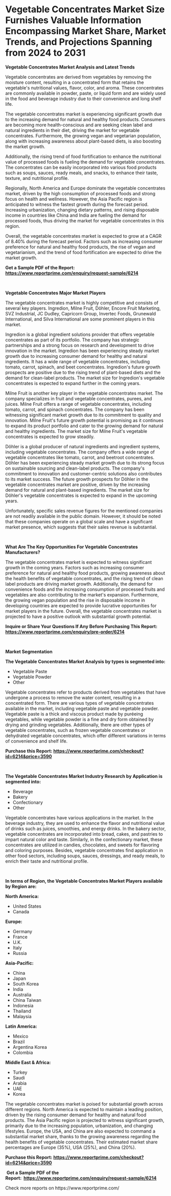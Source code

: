 <p><h1>Vegetable Concentrates Market Size Furnishes Valuable Information Encompassing Market Share, Market Trends, and Projections Spanning from 2024 to 2031</h1></p><p><strong>Vegetable Concentrates Market Analysis and Latest Trends</strong></p>
<p><p>Vegetable concentrates are derived from vegetables by removing the moisture content, resulting in a concentrated form that retains the vegetable's nutritional values, flavor, color, and aroma. These concentrates are commonly available in powder, paste, or liquid form and are widely used in the food and beverage industry due to their convenience and long shelf life.</p><p>The vegetable concentrates market is experiencing significant growth due to the increasing demand for natural and healthy food products. Consumers are becoming more health-conscious and are seeking clean label and natural ingredients in their diet, driving the market for vegetable concentrates. Furthermore, the growing vegan and vegetarian population, along with increasing awareness about plant-based diets, is also boosting the market growth.</p><p>Additionally, the rising trend of food fortification to enhance the nutritional value of processed foods is fueling the demand for vegetable concentrates. The concentrates can be easily incorporated into various food products such as soups, sauces, ready meals, and snacks, to enhance their taste, texture, and nutritional profile.</p><p>Regionally, North America and Europe dominate the vegetable concentrates market, driven by the high consumption of processed foods and strong focus on health and wellness. However, the Asia Pacific region is anticipated to witness the fastest growth during the forecast period. Increasing urbanization, changing dietary patterns, and rising disposable income in countries like China and India are fueling the demand for processed foods, thus driving the market for vegetable concentrates in this region.</p><p>Overall, the vegetable concentrates market is expected to grow at a CAGR of 8.40% during the forecast period. Factors such as increasing consumer preference for natural and healthy food products, the rise of vegan and vegetarianism, and the trend of food fortification are expected to drive the market growth.</p></p>
<p><strong>Get a Sample PDF of the Report:&nbsp; <a href="https://www.reportprime.com/enquiry/request-sample/6214">https://www.reportprime.com/enquiry/request-sample/6214</a></strong></p>
<p>&nbsp;</p>
<p><strong>Vegetable Concentrates Major Market Players</strong></p>
<p><p>The vegetable concentrates market is highly competitive and consists of several key players. Ingredion, Milne Fruit, Döhler, Encore Fruit Marketing, SVZ Industrial, JC Dudley, Capricorn Group, Invertec Foods, Grunewald International, and Silva International are some prominent players in this market.</p><p>Ingredion is a global ingredient solutions provider that offers vegetable concentrates as part of its portfolio. The company has strategic partnerships and a strong focus on research and development to drive innovation in the market. Ingredion has been experiencing steady market growth due to increasing consumer demand for healthy and natural ingredients. It has a wide range of vegetable concentrates, including tomato, carrot, spinach, and beet concentrates. Ingredion's future growth prospects are positive due to the rising trend of plant-based diets and the demand for clean-label products. The market size for Ingredion's vegetable concentrates is expected to expand further in the coming years.</p><p>Milne Fruit is another key player in the vegetable concentrates market. The company specializes in fruit and vegetable concentrates, purees, and juices. Milne Fruit offers a range of vegetable concentrates, including tomato, carrot, and spinach concentrates. The company has been witnessing significant market growth due to its commitment to quality and innovation. Milne Fruit's future growth potential is promising as it continues to expand its product portfolio and cater to the growing demand for natural and healthy ingredients. The market size for Milne Fruit's vegetable concentrates is expected to grow steadily.</p><p>Döhler is a global producer of natural ingredients and ingredient systems, including vegetable concentrates. The company offers a wide range of vegetable concentrates like tomato, carrot, and beetroot concentrates. Döhler has been experiencing steady market growth due to its strong focus on sustainable sourcing and clean-label products. The company's commitment to innovation and customer-centric solutions also contributes to its market success. The future growth prospects for Döhler in the vegetable concentrates market are positive, driven by the increasing demand for natural and plant-based ingredients. The market size for Döhler's vegetable concentrates is expected to expand in the upcoming years.</p><p>Unfortunately, specific sales revenue figures for the mentioned companies are not readily available in the public domain. However, it should be noted that these companies operate on a global scale and have a significant market presence, which suggests that their sales revenue is substantial.</p></p>
<p>&nbsp;</p>
<p><strong>What Are The Key Opportunities For Vegetable Concentrates Manufacturers?</strong></p>
<p><p>The vegetable concentrates market is expected to witness significant growth in the coming years. Factors such as increasing consumer preference for natural and healthy food products, growing awareness about the health benefits of vegetable concentrates, and the rising trend of clean label products are driving market growth. Additionally, the demand for convenience foods and the increasing consumption of processed fruits and vegetables are also contributing to the market's expansion. Furthermore, the growing vegan population and the rise in disposable income in developing countries are expected to provide lucrative opportunities for market players in the future. Overall, the vegetable concentrates market is projected to have a positive outlook with substantial growth potential.</p></p>
<p><strong>Inquire or Share Your Questions If Any Before Purchasing This Report: <a href="https://www.reportprime.com/enquiry/pre-order/6214">https://www.reportprime.com/enquiry/pre-order/6214</a></strong></p>
<p>&nbsp;</p>
<p><strong>Market Segmentation</strong></p>
<p><strong>The Vegetable Concentrates Market Analysis by types is segmented into:</strong></p>
<p><ul><li>Vegetable Paste</li><li>Vegetable Powder</li><li>Other</li></ul></p>
<p><p>Vegetable concentrates refer to products derived from vegetables that have undergone a process to remove the water content, resulting in a concentrated form. There are various types of vegetable concentrates available in the market, including vegetable paste and vegetable powder. Vegetable paste is a thick and viscous product made by puréeing vegetables, while vegetable powder is a fine and dry form obtained by drying and grinding vegetables. Additionally, there are other types of vegetable concentrates, such as frozen vegetable concentrates or dehydrated vegetable concentrates, which offer different variations in terms of convenience and shelf life.</p></p>
<p><strong>Purchase this Report:&nbsp;<a href="https://www.reportprime.com/checkout?id=6214&price=3590">https://www.reportprime.com/checkout?id=6214&price=3590</a></strong></p>
<p>&nbsp;</p>
<p><strong>The Vegetable Concentrates Market Industry Research by Application is segmented into:</strong></p>
<p><ul><li>Beverage</li><li>Bakery</li><li>Confectionary</li><li>Other</li></ul></p>
<p><p>Vegetable concentrates have various applications in the market. In the beverage industry, they are used to enhance the flavor and nutritional value of drinks such as juices, smoothies, and energy drinks. In the bakery sector, vegetable concentrates are incorporated into bread, cakes, and pastries to impart natural color and taste. Similarly, in the confectionary market, these concentrates are utilized in candies, chocolates, and sweets for flavoring and coloring purposes. Besides, vegetable concentrates find application in other food sectors, including soups, sauces, dressings, and ready meals, to enrich their taste and nutritional profile.</p></p>
<p>&nbsp;</p>
<p><strong>In terms of Region, the Vegetable Concentrates Market Players available by Region are:</strong></p>
<p>
    <p> <strong> North America: </strong>
        <ul>
            <li>United States</li>
            <li>Canada</li>
        </ul>
        </p> 
    <p> <strong> Europe: </strong>
        <ul>
            <li>Germany</li>
            <li>France</li>
            <li>U.K.</li>
            <li>Italy</li>
            <li>Russia</li>
        </ul>
        </p> 
    <p> <strong> Asia-Pacific: </strong>
        <ul>
            <li>China</li>
            <li>Japan</li>
            <li>South Korea</li>
            <li>India</li>
            <li>Australia</li>
            <li>China Taiwan</li>
            <li>Indonesia</li>
            <li>Thailand</li>
            <li>Malaysia</li>
        </ul>
        </p> 
    <p> <strong> Latin America: </strong>
        <ul>
            <li>Mexico</li>
            <li>Brazil</li>
            <li>Argentina Korea</li>
            <li>Colombia</li>
        </ul>
        </p> 
    <p> <strong> Middle East & Africa: </strong>
        <ul>
            <li>Turkey</li>
            <li>Saudi</li>
            <li>Arabia</li>
            <li>UAE</li>
            <li>Korea</li>
        </ul>
    </p>
    </p>
<p><p>The vegetable concentrates market is poised for substantial growth across different regions. North America is expected to maintain a leading position, driven by the rising consumer demand for healthy and natural food products. The Asia Pacific region is projected to witness significant growth, primarily due to the increasing population, urbanization, and changing lifestyles. Europe, the USA, and China are also expected to command a substantial market share, thanks to the growing awareness regarding the health benefits of vegetable concentrates. Their estimated market share percentages are Europe (35%), USA (25%), and China (20%).</p></p>
<p><strong>Purchase this Report: <a href="https://www.reportprime.com/checkout?id=6214&price=3590">https://www.reportprime.com/checkout?id=6214&price=3590</a></strong></p>
<p>&nbsp;<strong>Get a Sample PDF of the Report:&nbsp;&nbsp;<a href="https://www.reportprime.com/enquiry/request-sample/6214">https://www.reportprime.com/enquiry/request-sample/6214</a></strong></p>
<p><strong></strong></p>
<p>Check more reports on https://www.reportprime.com/</p>